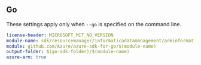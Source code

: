 ## Go

These settings apply only when `--go` is specified on the command line.

```yaml $(go) && $(track2)
license-header: MICROSOFT_MIT_NO_VERSION
module-name: sdk/resourcemanager/informaticadatamanagement/arminformaticadatamanagement
module: github.com/Azure/azure-sdk-for-go/$(module-name)
output-folder: $(go-sdk-folder)/$(module-name)
azure-arm: true
```

